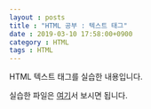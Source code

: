 ```yaml
---
layout : posts
title : "HTML 공부 : 텍스트 태그"
date : 2019-03-10 17:58:00+0900
category : HTML
tags : HTML
---
```

HTML 텍스트 태그를 실습한 내용입니다.

실습한 파일은 [여기](https://minungpark.github.io/HTML/TextTag.html)서 보시면 됩니다.

